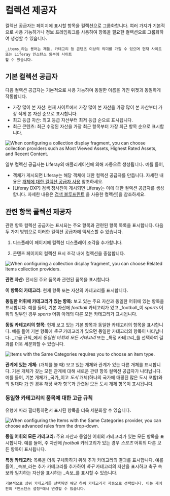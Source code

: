 # 컬렉션 제공자

컬렉션 공급자는 페이지에 표시할 항목을 컬렉션으로 그룹화합니다. 여러 가지가 기본적으로 사용 가능하거나 정보 프레임워크를 사용하여 항목을 필요한 컬렉션으로 그룹화하여 생성할 수 있습니다.

```{note}
_items_라는 용어는 제품, 카테고리 등 콘텐츠 이상의 의미를 가질 수 있으며 현재 사이트 또는 Liferay 인스턴스 외부에 사이트
할 수 있습니다.
```

## 기본 컬렉션 공급자

다음 컬렉션 공급자는 기본적으로 사용 가능하며 동일한 이름을 가진 위젯과 동일하게 작동합니다.

* 가장 많이 본 자산: 현재 사이트에서 가장 많이 본 자산을 가장 많이 본 자산부터 가장 적게 본 자산 순으로 표시합니다.
* 최고 등급 자산: 최고 등급 자산부터 최저 등급 순으로 표시됩니다.
* 최근 콘텐츠: 최근 수정된 자산을 가장 최근 항목부터 가장 최근 항목 순으로 표시합니다.

![When configuring a collection display fragment, you can choose collection providers such as Most Viewed Assets, Highest Rated Assets, and Recent Content.](./collection-providers/images/01.png)

일부 컬렉션 공급자는 Liferay의 애플리케이션에 의해 자동으로 생성됩니다. 예를 들어,

* 객체가 게시되면 Liferay는 해당 객체에 대한 컬렉션 공급자를 만듭니다. 자세한 내용은 [개체에 대한 컬렉션 공급자 사용](../../../building-applications/objects/displaying-object-entries.md#using-the-collection-provider-for-objects) 참조하세요.
* [Liferay DXP] 검색 청사진이 게시되면 Liferay는 이에 대한 컬렉션 공급자를 생성합니다. 자세한 내용은 [검색 블루프린트](../../../using-search/liferay-enterprise-search/search-experiences/search-blueprints/collections-with-search-blueprints.md) 을 사용한 컬렉션]을 참조하세요.

## 관련 항목 콜렉션 제공자

관련 항목 컬렉션 공급자는 표시되는 주요 항목과 관련된 항목 목록을 표시합니다. 다음 두 가지 방법으로 이러한 컬렉션 공급자에 액세스할 수 있습니다.

1. 디스플레이 페이지에 컬렉션 디스플레이 조각을 추가합니다.

1. 콘텐츠 페이지의 컬렉션 표시 조각 내에 컬렉션을 중첩합니다.

![When configuring a collection display fragment, you can choose Related Items collection providers.](./collection-providers/images/02.png)

**관련 자산:** 전시된 주요 품목과 관련된 품목을 표시합니다.

**이 항목의 카테고리:** 현재 항목 또는 자산의 카테고리를 표시합니다.

**동일한 어휘에 카테고리가 있는 항목:** 보고 있는 주요 자산과 동일한 어휘에 있는 항목을 표시합니다. 예를 들어, 기본 자산에 _football_ 카테고리가 있고 _football_이 _sports_ 어휘의 일부인 경우 _sports_ 어휘 아래의 다른 모든 카테고리가 표시됩니다.

**동일 카테고리의 항목:** 현재 보고 있는 기본 항목과 동일한 카테고리의 항목을 표시합니다. 예를 들어 기본 항목에 _축구_ 카테고리가 있으면 동일한 카테고리의 항목이 나타납니다. _고급 규칙_에서 _동일한 어휘의 모든 카테고리_ 또는 _특정 카테고리_를 선택하여 결과를 더욱 세분화할 수 있습니다.

![Items with the Same Categories requires you to choose an item type.](./collection-providers/images/04.png)

**관계에 있는 개체:** (개체를 볼 때) 보고 있는 개체와 관계가 있는 다른 개체를 표시합니다. 기본 개체가 갖는 모든 관계에 대해 새로운 관련 항목 컬렉션 공급자가 나타납니다. 예를 들어, 기본 개체가 _국가_이고 _도시_ 개체(하나의 국가에 매핑된 많은 도시 포함)와의 일대다 [가](../../../building-applications/objects/creating-and-managing-objects/relationships/defining-object-relationships.md) 인 경우 해당 국가 항목과 관련된 모든 도시 개체 항목이 표시됩니다.

### 동일한 카테고리의 품목에 대한 고급 규칙

유형에 따라 필터링하면서 표시된 항목을 더욱 세분화할 수 있습니다.

![When configuring the Items with the Same Categories provider, you can choose advanced rules from the drop-down.](./collection-providers/images/03.png)

**동일 어휘의 모든 카테고리:** 주요 자산과 동일한 어휘의 카테고리가 있는 모든 항목을 표시합니다. 예를 들어, 주 자산에 _football_ 카테고리가 있는 경우 _스포츠_ 어휘의 다른 모든 항목이 표시됩니다.

**특정 카테고리:** 목록을 더욱 구체화하기 위해 추가 카테고리의 결과를 표시합니다. 예를 들어, _속보_라는 추가 카테고리를 추가하여 _축구_ 카테고리의 자산을 표시하고 축구 속보와 일치하는 자산을 표시하는 _속보_를 표시할 수 있습니다.

```{tip}
기본적으로 상위 카테고리를 선택하면 해당 하위 카테고리가 자동으로 선택됩니다. 이는 제어판의 *인스턴스 설정*에서 변경할 수 있습니다.
```
